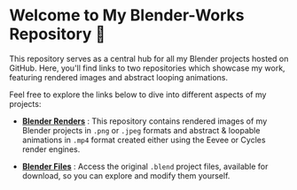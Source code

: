 # Welcome to My Blender-Works Repository 👋

This repository serves as a central hub for all my Blender projects hosted on GitHub. Here, you'll find links to two repositories which showcase my work, featuring rendered images and abstract looping animations.

Feel free to explore the links below to dive into different aspects of my projects:

- [**Blender Renders**](https://github.com/karthi1048/Blender-Renders.git) : This repository contains rendered images of my Blender projects in `.png` or `.jpeg` formats and abstract & loopable animations in `.mp4` format created either using the Eevee or Cycles render engines.
  
- [**Blender Files**](https://github.com/karthi1048/Blender-files.git) : Access the original `.blend` project files, available for download, so you can explore and modify them yourself.
